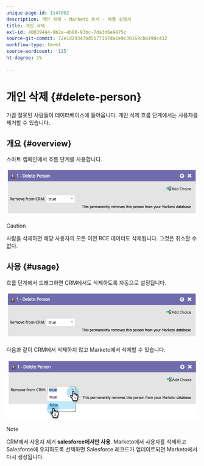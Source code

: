 ```yaml
---
unique-page-id: 1147082
description: 개인 삭제 - Marketo 문서 - 제품 설명서
title: 개인 삭제
exl-id: 40039444-9b2a-4b80-93bc-7da3d6e9475c
source-git-commit: 72e1d29347bd5b77107da1e9c30169cb6490c432
workflow-type: tm+mt
source-wordcount: '125'
ht-degree: 1%

---
```


# 개인 삭제 {#delete-person}

가끔 잘못된 사람들이 데이터베이스에 들어옵니다. 개인 삭제 흐름 단계에서는 사용자를 제거할 수 있습니다.

## 개요 {#overview}

스마트 캠페인에서 흐름 단계를 사용합니다.

![](assets/one-4.png)

>[!CAUTION]
>
>사람을 삭제하면 해당 사용자의 모든 이전 RCE 데이터도 삭제됩니다. 그것은 취소할 수 없다.

## 사용 {#usage}

흐름 단계에서 드래그하면 CRM에서도 삭제하도록 자동으로 설정됩니다.

![](assets/two-4.png)

다음과 같이 CRM에서 삭제하지 않고 Marketo에서 삭제할 수 있습니다.

![](assets/three-3.png)

>[!NOTE]
>
>CRM에서 사용자 제거 **salesforce에서만 사용**. Marketo에서 사용자를 삭제하고 Salesforce에 유지하도록 선택하면 Salesforce 레코드가 업데이트되면 Marketo에서 다시 생성됩니다.
